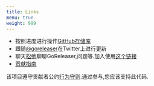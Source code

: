 ```yaml
---
title: Links
menu: true
weight: 999
---
```

-   按照进度进行操作[GitHub存储库](https://github.com/goreleaser/goreleaser)
-   跟随[@goreleaser](https://twitter.com/goreleaser)在Twitter上进行更新
-   聊天[松弛](https://gophers.slack.com/messages/goreleaser/)聊聊GoReleaser,问题等.加入使用[这个链接](https://invite.slack.golangbridge.org/)
-   [贡献指南](https://github.com/goreleaser/goreleaser/blob/master/CONTRIBUTING.md)

该项目遵守贡献者公约[行为守则](https://github.com/goreleaser/goreleaser/blob/master/CODE_OF_CONDUCT.md).通过参与,您应该支持此代码.
